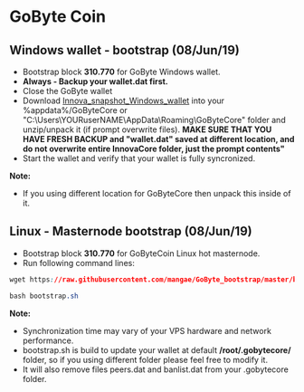 # GoByte Coin
## Windows wallet - bootstrap (08/Jun/19)
- Bootstrap block **310.770** for GoByte Windows wallet.
- **Always - Backup your wallet.dat first.**
- Close the GoByte wallet
- Download [Innova_snapshot_Windows_wallet](https://www.dropbox.com/s/rgxacl9myb4kw9p/innovabootstrap.zip) into your %appdata%/GoByteCore or "C:\Users\YOURuserNAME\AppData\Roaming\GoByteCore" folder and unzip/unpack it (if prompt overwrite files). **MAKE SURE THAT YOU HAVE FRESH BACKUP and "wallet.dat" saved at different location, and do not overwrite entire InnovaCore folder, just the prompt contents"** 
- Start the wallet and verify that your wallet is fully syncronized.

**Note:**
- If you using different location for GoByteCore then unpack this inside of it.

## Linux - Masternode bootstrap (08/Jun/19)
- Bootstrap block **310.770** for GoByteCoin Linux hot masternode.
- Run following command lines:
```css
wget https://raw.githubusercontent.com/mangae/GoByte_bootstrap/master/bootstrap.sh
```
```css
bash bootstrap.sh
```
**Note:**
- Synchronization time may vary of your VPS hardware and network performance.
- bootstrap.sh is build to update your wallet at default **/root/.gobytecore/** folder, so if you using different folder please feel free to modify it.
- It will also remove files peers.dat and banlist.dat from your .gobytecore folder.
